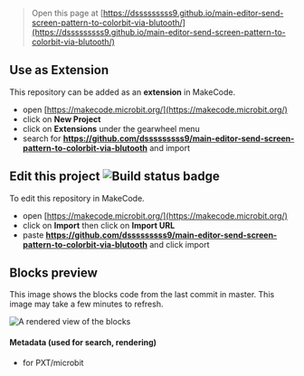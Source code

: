 
> Open this page at [https://dsssssssss9.github.io/main-editor-send-screen-pattern-to-colorbit-via-blutooth/](https://dsssssssss9.github.io/main-editor-send-screen-pattern-to-colorbit-via-blutooth/)

## Use as Extension

This repository can be added as an **extension** in MakeCode.

* open [https://makecode.microbit.org/](https://makecode.microbit.org/)
* click on **New Project**
* click on **Extensions** under the gearwheel menu
* search for **https://github.com/dsssssssss9/main-editor-send-screen-pattern-to-colorbit-via-blutooth** and import

## Edit this project ![Build status badge](https://github.com/dsssssssss9/main-editor-send-screen-pattern-to-colorbit-via-blutooth/workflows/MakeCode/badge.svg)

To edit this repository in MakeCode.

* open [https://makecode.microbit.org/](https://makecode.microbit.org/)
* click on **Import** then click on **Import URL**
* paste **https://github.com/dsssssssss9/main-editor-send-screen-pattern-to-colorbit-via-blutooth** and click import

## Blocks preview

This image shows the blocks code from the last commit in master.
This image may take a few minutes to refresh.

![A rendered view of the blocks](https://github.com/dsssssssss9/main-editor-send-screen-pattern-to-colorbit-via-blutooth/raw/master/.github/makecode/blocks.png)

#### Metadata (used for search, rendering)

* for PXT/microbit
<script src="https://makecode.com/gh-pages-embed.js"></script><script>makeCodeRender("{{ site.makecode.home_url }}", "{{ site.github.owner_name }}/{{ site.github.repository_name }}");</script>
